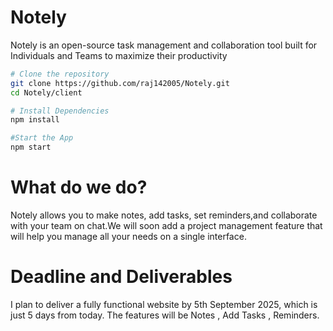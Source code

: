 # Notely 

Notely is an open-source task management and collaboration tool built for Individuals and Teams to maximize their productivity

```bash
# Clone the repository
git clone https://github.com/raj142005/Notely.git
cd Notely/client

# Install Dependencies
npm install

#Start the App
npm start
```

# What do we do?
Notely allows you to make notes, add tasks, set reminders,and collaborate with your team on chat.We will soon add a project management feature that will help you manage all your needs on a single interface.

# Deadline and Deliverables
I plan to deliver a fully functional website by 5th September 2025, which is just 5 days from today. The features will be Notes , Add Tasks , Reminders.

